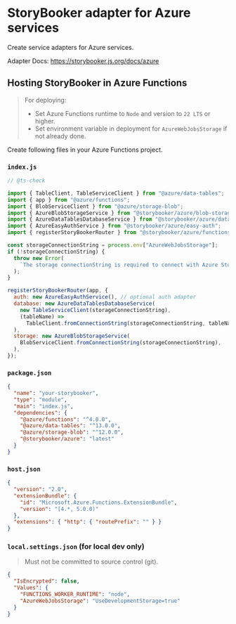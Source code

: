 # StoryBooker adapter for Azure services

Create service adapters for Azure services.

Adapter Docs: https://storybooker.js.org/docs/azure

## Hosting StoryBooker in Azure Functions

> For deploying:
>
> - Set Azure Functions runtime to `Node` and version to `22 LTS` or higher.
> - Set environment variable in deployment for `AzureWebJobsStorage` if not already done.

Create following files in your Azure Functions project.

### `index.js`

```js
// @ts-check

import { TableClient, TableServiceClient } from "@azure/data-tables";
import { app } from "@azure/functions";
import { BlobServiceClient } from "@azure/storage-blob";
import { AzureBlobStorageService } from "@storybooker/azure/blob-storage";
import { AzureDataTablesDatabaseService } from "@storybooker/azure/data-tables";
import { AzureEasyAuthService } from "@storybooker/azure/easy-auth";
import { registerStoryBookerRouter } from "@storybooker/azure/functions";

const storageConnectionString = process.env["AzureWebJobsStorage"];
if (!storageConnectionString) {
  throw new Error(
    `The storage connectionString is required to connect with Azure Storage resource.`,
  );
}

registerStoryBookerRouter(app, {
  auth: new AzureEasyAuthService(), // optional auth adapter
  database: new AzureDataTablesDatabaseService(
    new TableServiceClient(storageConnectionString),
    (tableName) =>
      TableClient.fromConnectionString(storageConnectionString, tableName),
  ),
  storage: new AzureBlobStorageService(
    BlobServiceClient.fromConnectionString(storageConnectionString),
  ),
});
```

### `package.json`

```json
{
  "name": "your-storybooker",
  "type": "module",
  "main": "index.js",
  "dependencies": {
    "@azure/functions": "^4.0.0",
    "@azure/data-tables": "^13.0.0",
    "@azure/storage-blob": "^12.0.0",
    "@storybooker/azure": "latest"
  }
}
```

### `host.json`

```json
{
  "version": "2.0",
  "extensionBundle": {
    "id": "Microsoft.Azure.Functions.ExtensionBundle",
    "version": "[4.*, 5.0.0)"
  },
  "extensions": { "http": { "routePrefix": "" } }
}
```

### `local.settings.json` (for local dev only)

> Must not be committed to source control (git).

```json
{
  "IsEncrypted": false,
  "Values": {
    "FUNCTIONS_WORKER_RUNTIME": "node",
    "AzureWebJobsStorage": "UseDevelopmentStorage=true"
  }
}
```
